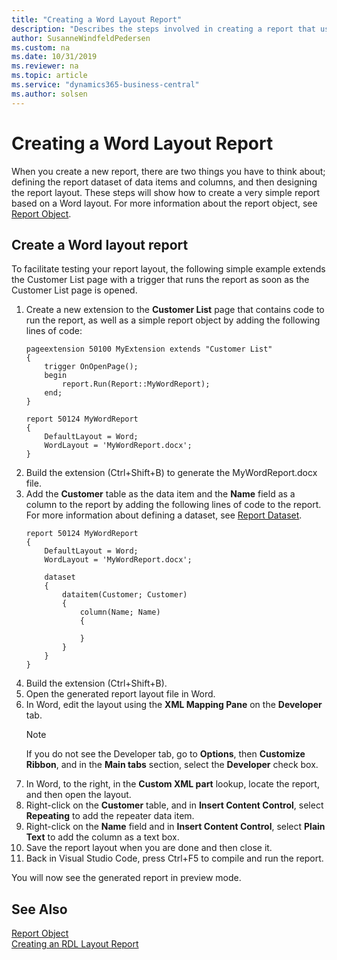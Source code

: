 ```yaml
---
title: "Creating a Word Layout Report"
description: "Describes the steps involved in creating a report that uses a Word layout."
author: SusanneWindfeldPedersen
ms.custom: na
ms.date: 10/31/2019
ms.reviewer: na
ms.topic: article
ms.service: "dynamics365-business-central"
ms.author: solsen
---
```


# Creating a Word Layout Report
When you create a new report, there are two things you have to think about; defining the report dataset of data items and columns, and then designing the report layout. These steps will show how to create a very simple report based on a Word layout. For more information about the report object, see [Report Object](devenv-report-object.md).

## Create a Word layout report
To facilitate testing your report layout, the following simple example extends the Customer List page with a trigger that runs the report as soon as the Customer List page is opened.

1. Create a new extension to the **Customer List** page that contains code to run the report, as well as a simple report object by adding the following lines of code:  
    ```
    pageextension 50100 MyExtension extends "Customer List"
    {
        trigger OnOpenPage();
        begin
            report.Run(Report::MyWordReport);
        end;
    }

    report 50124 MyWordReport
    {
        DefaultLayout = Word;
        WordLayout = 'MyWordReport.docx';
    }
    ```
2. Build the extension (Ctrl+Shift+B) to generate the MyWordReport.docx file.
3. Add the **Customer** table as the data item and the **Name** field as a column to the report by adding the following lines of code to the report. For more information about defining a dataset, see [Report Dataset](devenv-report-dataset.md).  
    ```
    report 50124 MyWordReport
    {
        DefaultLayout = Word;
        WordLayout = 'MyWordReport.docx';
    
        dataset
        {
            dataitem(Customer; Customer)
            {
                column(Name; Name)
                {
    
                }
            }
        } 
    }
    ```
4. Build the extension (Ctrl+Shift+B).
5. Open the generated report layout file in Word.
6. In Word, edit the layout using the **XML Mapping Pane** on the **Developer** tab.  
    > [!NOTE]  
    > If you do not see the Developer tab, go to **Options**, then **Customize Ribbon**, and in the **Main tabs** section, select the **Developer** check box.
7. In Word, to the right, in the **Custom XML part** lookup, locate the report, and then open the layout.
8. Right-click on the **Customer** table, and in **Insert Content Control**, select **Repeating** to add the repeater data item.
9. Right-click on the **Name** field and in **Insert Content Control**, select **Plain Text** to add the column as a text box.
10. Save the report layout when you are done and then close it.
11. Back in Visual Studio Code, press Ctrl+F5 to compile and run the report.  

You will now see the generated report in preview mode.

## See Also
[Report Object](devenv-report-object.md)  
[Creating an RDL Layout Report](devenv-howto-rdl-report-layout.md)  
